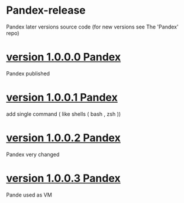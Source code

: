 # Pandex-release
Pandex later versions source code (for new versions see The 'Pandex' repo)

# [version 1.0.0.0 Pandex]()
Pandex published
#  [version 1.0.0.1 Pandex]()
add single command ( like shells ( bash , zsh ))
# [version 1.0.0.2 Pandex]()
Pandex very changed
# [version 1.0.0.3 Pandex]()
Pande used as VM
